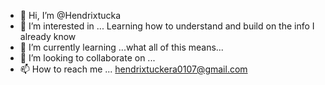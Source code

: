 - 👋 Hi, I’m @Hendrixtucka
- 👀 I’m interested in ... Learning how to understand and build on the info I already know
- 🌱 I’m currently learning ...what all of this means...
- 💞️ I’m looking to collaborate on ...
- 📫 How to reach me ... hendrixtuckera0107@gmail.com

<!---
Hendrixtucka/Hendrixtucka is a ✨ special ✨ repository because its `README.md` (this file) appears on your GitHub profile.
You can click the Preview link to take a look at your changes.
--->

